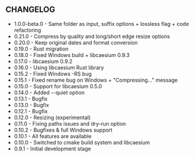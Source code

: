 ## CHANGELOG

- 1.0.0-beta.0 - Same folder as input, suffix options + lossless flag + code refactoring
- 0.21.0 - Compress by quality and long/short edge resize options
- 0.20.0 - Keep original dates and format conversion
- 0.19.0 - Rust migration
- 0.18.0 - Fixed Windows build + libcaesium 0.9.3
- 0.17.0 - libcaesium 0.9.2
- 0.16.0 - Using libcaesium Rust library
- 0.15.2 - Fixed Windows -RS bug
- 0.15.1 - Fixed rename bug on Windows + "Compressing..." message
- 0.15.0 - Support for libcaesium 0.5.0
- 0.14.0 - Added --quiet option
- 0.13.1 - Bugfix
- 0.13.0 - Bugfix
- 0.12.1 - Bugfix
- 0.12.0 - Resizing (experimental)
- 0.11.0 - Fixing paths issues and dry-run option
- 0.10.2 - Bugfixes & full Windows support
- 0.10.1 - All features are available
- 0.10.0 - Switched to cmake build system and libcaesium
- 0.9.1 - Initial development stage